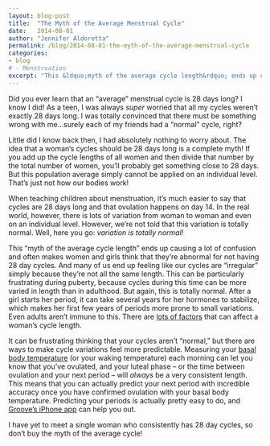 ```yaml
---
layout: blog-post
title:  "The Myth of the Average Menstrual Cycle"
date:   2014-08-01
author: "Jennifer Aldoretta"
permalink: /blog/2014-08-01-the-myth-of-the-average-menstrual-cycle
categories: 
- blog
# - Menstruation
excerpt: "This &ldquo;myth of the average cycle length&rdquo; ends up causing a lot of confusion and often makes women and girls think that they&rsquo;re abnormal for not having 28 day cycles. And many of us end up feeling like our cycles are &ldquo;irregular&rdquo; simply because they&rsquo;re not all the same length..."
---
```


Did you ever learn that an &ldquo;average&rdquo; menstrual cycle is 28 days long? I know I did! As a teen, I was always *super* worried that all my cycles weren&rsquo;t exactly 28 days long. I was totally convinced that there must be something wrong with me...surely each of my friends had a &ldquo;normal&rdquo; cycle, right?

Little did I know back then, I had absolutely nothing to worry about. The idea that a woman&rsquo;s cycles should be 28 days long is a complete myth! If you add up the cycle lengths of all women and then divide that number by the total number of women, you&rsquo;ll probably get something close to 28 days. But this population average simply cannot be applied on an individual level. That&rsquo;s just not how our bodies work!

When teaching children about menstruation, it&rsquo;s much easier to say that cycles are 28 days long and that ovulation happens on day 14. In the real world, however, there is lots of variation from woman to woman and even on an individual level. However, we&rsquo;re not told that this variation is totally normal. Well, here you go: *variation is totally normal!* 

This &ldquo;myth of the average cycle length&rdquo; ends up causing a lot of confusion and often makes women and girls think that they&rsquo;re abnormal for not having 28 day cycles. And many of us end up feeling like our cycles are &ldquo;irregular&rdquo; simply because they&rsquo;re not all the same length. This can be particularly frustrating during puberty, because cycles during this time can be more varied in length than in adulthood. But again, this is totally normal. After a girl starts her period, it can take several years for her hormones to stabilize, which makes her first few years of periods more prone to small variations. Even adults aren&rsquo;t immune to this. There are <a class="text-link" href="/blog/2014/07/18/why-you-shouldnt-trust-apps-that-predict-fertility/#.U9f9n4BdVW1">lots of factors</a> that can affect a woman&rsquo;s cycle length. 

It can be frustrating thinking that your cycles aren&rsquo;t &ldquo;normal,&rdquo; but there are ways to make cycle variations feel more predictable. Measuring your <a class="text-link" href="/the-cycle/chapter-6-hormone-changes-and-fertility-signals/#what-is-bbt">basal body temperature</a> (or your waking temperature) each morning can let you know that you&rsquo;ve ovulated, and your luteal phase &ndash; or the time between ovulation and your next period &ndash; will *always* be a very consistent length. This means that you can actually predict your next period with incredible accuracy once you have confirmed ovulation with your basal body temperature. Predicting your periods is actually pretty easy to do, and <a class="text-link" target="_blank" href="https://itunes.apple.com/app/id831795151">Groove&rsquo;s iPhone app</a> can help you out.

I have yet to meet a single woman who consistently has 28 day cycles, so don&rsquo;t buy the myth of the average cycle!
